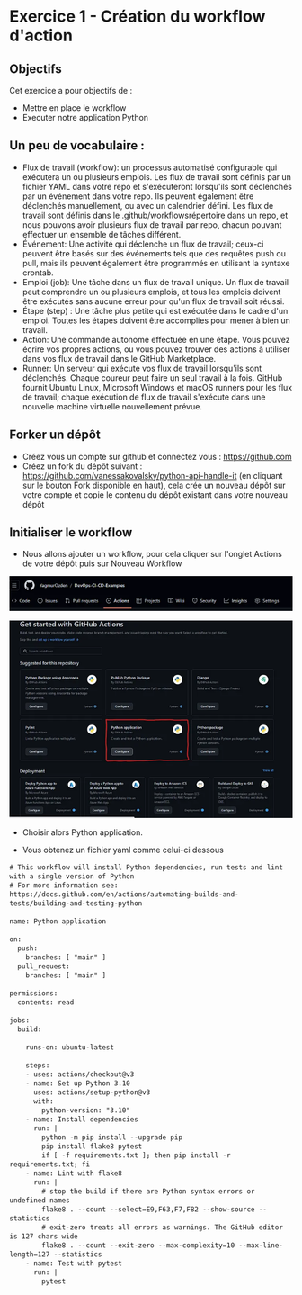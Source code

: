 # Exercice 1 - Création du workflow d'action

## Objectifs

Cet exercice a pour objectifs de :

* Mettre en place le workflow
* Executer notre application Python 


## Un peu de vocabulaire :

* Flux de travail (workflow): un processus automatisé configurable qui exécutera un ou plusieurs emplois. Les flux de travail sont définis par un fichier YAML dans votre repo et s'exécuteront lorsqu'ils sont déclenchés par un événement dans votre repo. Ils peuvent également être déclenchés manuellement, ou avec un calendrier défini. Les flux de travail sont définis dans le .github/workflowsrépertoire dans un repo, et nous pouvons avoir plusieurs flux de travail par repo, chacun pouvant effectuer un ensemble de tâches différent.
* Événement: Une activité qui déclenche un flux de travail; ceux-ci peuvent être basés sur des événements tels que des requêtes push ou pull, mais ils peuvent également être programmés en utilisant la syntaxe crontab.
* Emploi (job): Une tâche dans un flux de travail unique. Un flux de travail peut comprendre un ou plusieurs emplois, et tous les emplois doivent être exécutés sans aucune erreur pour qu'un flux de travail soit réussi.
* Étape (step) : Une tâche plus petite qui est exécutée dans le cadre d'un emploi. Toutes les étapes doivent être accomplies pour mener à bien un travail.
* Action: Une commande autonome effectuée en une étape. Vous pouvez écrire vos propres actions, ou vous pouvez trouver des actions à utiliser dans vos flux de travail dans le GitHub Marketplace.
* Runner: Un serveur qui exécute vos flux de travail lorsqu'ils sont déclenchés. Chaque coureur peut faire un seul travail à la fois. GitHub fournit Ubuntu Linux, Microsoft Windows et macOS runners pour les flux de travail; chaque exécution de flux de travail s'exécute dans une nouvelle machine virtuelle nouvellement prévue.


## Forker un dépôt

* Créez vous un compte sur github et connectez vous : https://github.com
* Créez un fork du dépôt suivant : https://github.com/vanessakovalsky/python-api-handle-it (en cliquant sur le bouton Fork disponible en haut), cela crée un nouveau dépôt sur votre compte et copie le contenu du dépôt existant dans votre nouveau dépôt


## Initialiser le workflow 

* Nous allons ajouter un workflow, pour cela cliquer sur l'onglet Actions de votre dépôt puis sur Nouveau Workflow

![](./img/1_BaeHszbE9kJMPP-pLTrOqQ.webp)



![](./img/1_xUEGurCh0plFTbX5z8XCdg.webp)

* Choisir alors Python application.

* Vous obtenez un fichier yaml comme celui-ci dessous

```
# This workflow will install Python dependencies, run tests and lint with a single version of Python
# For more information see: https://docs.github.com/en/actions/automating-builds-and-tests/building-and-testing-python

name: Python application

on:
  push:
    branches: [ "main" ]
  pull_request:
    branches: [ "main" ]

permissions:
  contents: read

jobs:
  build:

    runs-on: ubuntu-latest

    steps:
    - uses: actions/checkout@v3
    - name: Set up Python 3.10
      uses: actions/setup-python@v3
      with:
        python-version: "3.10"
    - name: Install dependencies
      run: |
        python -m pip install --upgrade pip
        pip install flake8 pytest
        if [ -f requirements.txt ]; then pip install -r requirements.txt; fi
    - name: Lint with flake8
      run: |
        # stop the build if there are Python syntax errors or undefined names
        flake8 . --count --select=E9,F63,F7,F82 --show-source --statistics
        # exit-zero treats all errors as warnings. The GitHub editor is 127 chars wide
        flake8 . --count --exit-zero --max-complexity=10 --max-line-length=127 --statistics
    - name: Test with pytest
      run: |
        pytest
```
